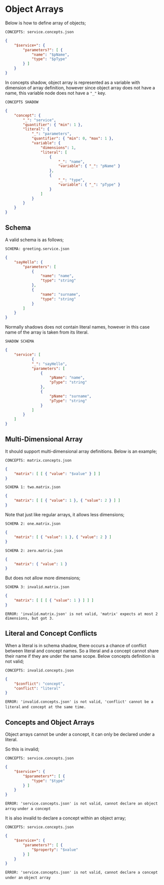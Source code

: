 # Object Arrays

Below is how to define array of objects;

`CONCEPTS: service.concepts.json`

```json
{
    "$service+": {
        "parameters?": [ {
            "name": "$pName",
            "type": "$pType"
        } ]
    }
}
```

In concepts shadow, object array is represented as a variable with dimension of
array definition, however since object array does not have a name, this variable
node does not have a `"_"` key.

`CONCEPTS SHADOW`

```json
{
    "concept": {
        "_": "service",
        "quantifier": { "min": 1 },
        "literal": {
            "_": "parameters",
            "quantifier": { "min": 0, "max": 1 },
            "variable": {
                "dimensions": 1,
                "literal": [
                    {
                        "_": "name",
                        "variable": { "_": "pName" }
                    },
                    {
                        "_": "type",
                        "variable": { "_": "pType" }
                    }
                ]
            }
        }
    }
}
```

## Schema

A valid schema is as follows;

`SCHEMA: greeting.service.json`

```json
{
    "sayHello": {
        "parameters": [
            {
                "name": "name",
                "type": "string"
            },
            {
                "name": "surname",
                "type": "string"
            }
        ]
    }
}
```

Normally shadows does not contain literal names, however in this case name of
the array is taken from its literal.

`SHADOW SCHEMA`

```json
{
    "service": [
            {
            "_": "sayHello",
            "parameters": [ 
                {
                    "pName": "name",
                    "pType": "string"
                },
                {
                    "pName": "surname",
                    "pType": "string"
                }
            ]
        }
    ]
}
```

## Multi-Dimensional Array

It should support multi-dimensional array definitions. Below is an example;

`CONCEPTS: matrix.concepts.json`

```json
{
    "matrix": [ [ { "value": "$value" } ] ]
}
```

`SCHEMA 1: two.matrix.json`

```json
{
    "matrix": [ [ { "value": 1 }, { "value": 2 } ] ]
}
```

Note that just like regular arrays, it allows less dimensions;

`SCHEMA 2: one.matrix.json`

```json
{
    "matrix": [ { "value": 1 }, { "value": 2 } ]
}
```

`SCHEMA 2: zero.matrix.json`

```json
{
    "matrix": { "value": 1 }
}
```

But does not allow more dimensions;

`SCHEMA 3: invalid.matrix.json`

```json
{
    "matrix": [ [ [ { "value": 1 } ] ] ]
}
```

`ERROR: 'invalid.matrix.json' is not valid, 'matrix' expects at most 2`
`dimensions, but got 3.`

## Literal and Concept Conflicts

When a literal is in schema shadow, there occurs a chance of conflict between
literal and concept names. So a literal and a concept cannot share their name if
they are under the same scope. Below concepts definition is not valid;

`CONCEPTS: invalid.concepts.json`

```json
{
    "$conflict": "concept",
    "conflict": "literal"
}
```

`ERROR: 'invalid.concepts.json' is not valid, 'conflict' cannot be a literal`
`and concept at the same time.`

## Concepts and Object Arrays

Object arrays cannot be under a concept, it can only be declared under a
literal.

So this is invalid;

`CONCEPTS: service.concepts.json`

```json
{
    "$service+": { 
        "$parameters*": [ {
            "type": "$type"
        } ]
    }
}
```

`ERROR: 'service.concepts.json' is not valid, cannot declare an object array`
`under a concept`

It is also invalid to declare a concept within an object array;

`CONCEPTS: service.concepts.json`

```json
{
    "$service+": { 
        "parameters?": [ {
            "$property": "$value"
        } ]
    }
}
```

`ERROR: 'service.concepts.json' is not valid, cannot declare a concept under an`
`object array`
